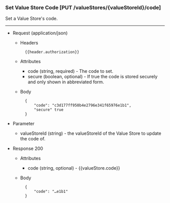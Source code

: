 ### Set Value Store Code [PUT /valueStores/{valueStoreId}/code]

Set a Value Store's code.

---

+ Request (application/json)
    + Headers
    
            {{header.authorization}}

    + Attributes
        + code (string, required) - The code to set.
        + secure (boolean, optional) - If true the code is stored securely and only shown in abbreviated form.
        
    + Body
    
            {
                "code": "c3d177ff950b4e2796e341f65976e1b1",
                "secure" true
            }

+ Parameter
    + valueStoreId (string) - the valueStoreId of the Value Store to update the code of.

+ Response 200
    + Attributes
        + code (string, optional) - {{valueStore.code}}

    + Body

            {
                "code": "…e1b1"
            }
